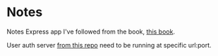 # Notes

Notes Express app I've followed from the book, [this book](https://www.amazon.com/Node-js-Web-Development-Server-side-development-ebook/dp/B08BWRBPXT).

User auth server [from this repo](https://github.com/agmyintmyatoo/users) need to be running at specific url:port.
